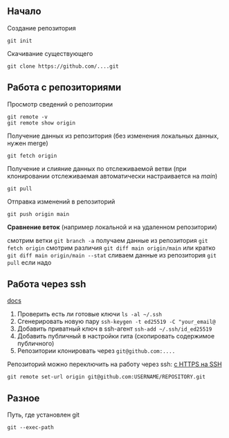 ## Начало

Создание репозитория

    git init

Скачивание существующего

    git clone https://github.com/....git

## Работа с репозиториями

Просмотр сведений о репозитории 
    
    git remote -v
    git remote show origin

Получение данных из репозитория (без изменения локальных данных, нужен merge)

    git fetch origin

Получение и слияние данных по отслеживаемой ветви (при клонировании отслеживаемая автоматически настраивается на *main*)

    git pull

Отправка изменений в репозиторий

    git push origin main

**Сравнение веток** (например локальной и на удаленном репозитории)

смотрим ветки `git branch -a`
получаем данные из репозитория `git fetch origin`
смотрим различия `git diff main origin/main`
или кратко `git diff main origin/main --stat`
сливаем данные из репозитория `git pull` если надо



## Работа через ssh

[docs](https://docs.github.com/en/github/authenticating-to-github/connecting-to-github-with-ssh)

1. Проверить есть ли готовые ключи `ls -al ~/.ssh `
2. Сгенерировать новую пару `ssh-keygen -t ed25519 -C "your_email@`
3. Добавить приватный ключ в ssh-агент `ssh-add ~/.ssh/id_ed25519`
4. Добавить публичный в настройки гита (скопировать содержимое публичного)
5. Репозитории клонировать через `git@github.com:....`

Репозиторий можно переключить на работу через ssh: [c HTTPS на SSH](https://docs.github.com/en/github/using-git/changing-a-remotes-url#switching-remote-urls-from-https-to-ssh)

    git remote set-url origin git@github.com:USERNAME/REPOSITORY.git


## Разное

Путь, где установлен git

    git --exec-path